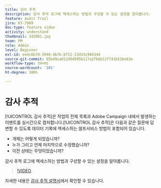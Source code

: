```yaml
---
title: 감사 추적
description: 감사 추적 로그에 액세스하는 방법과 구성할 수 있는 설정을 알아봅니다.
feature: Audit Trail
jira: KT-7969
doc-type: feature video
activity: understand
thumbnail: 342081.jpg
team: PM
role: Admin
level: Beginner
exl-id: ee4c6b70-3998-4b7b-bf12-13d33c984344
source-git-commit: 05b49ca012d0d505b117a2fb6b12ff41b51be63e
workflow-type: tm+mt
source-wordcount: '101'
ht-degree: 100%

---
```


# 감사 추적

[!UICONTROL 감사 추적]은 작업의 전체 목록과 Adobe Campaign 내에서 발생하는 이벤트를 실시간으로 캡처합니다.[!UICONTROL 감사 추적]은 다음과 같은 질문에 답변할 수 있도록 데이터 기록에 액세스하는 셀프서비스 방법이 포함되어 있습니다.

* 개체는 어떻게 되었습니까?
* 누가 그리고 언제 마지막으로 수정했습니까?
* 이전 상태는 무엇이었습니까?

감사 추적 로그에 액세스하는 방법과 구성할 수 있는 설정을 알아봅니다.

>[!VIDEO](https://video.tv.adobe.com/v/342081?quality=12&learn=on)

자세한 내용은 [감사 추적 설명서](https://experienceleague.adobe.com/docs/campaign-classic/using/monitoring-campaign-classic/production-procedures/audit-trail.html?lang=ko)에서 확인할 수 있습니다.
